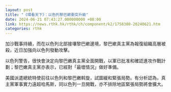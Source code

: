 ```yaml
---
layout: post
title: "《環看天下》：以色列黎巴嫰衝突升級"
date: 2024-06-21 07:43:27.000000000 +08:00
link: https://news.rthk.hk/rthk/ch/component/k2/1758380-20240621.htm
categories: rthk
---
```


加沙戰事持續，而在以色列北部接壤黎巴嫰邊境，黎巴嫰真主黨為報復組織高層被殺，近日加強向以色列發動攻擊。

以色列警告，很快會決定向黎巴嫩真主黨全面開戰，以軍已批准和確認進攻作戰計劃；黎巴嫩真主黨亦表示，已經對「最壞情況」做好準備。

美國派遣總統特使前往以色列和黎巴嫩斡旋，試圖緩和緊張局勢。有分析認為，真主黨軍事實力遠超哈馬斯，同以色列一旦開戰，亦不排除地區緊張局勢將會擴大。
